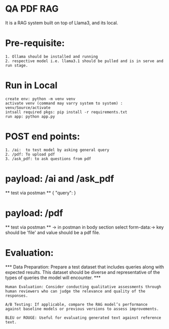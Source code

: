 # QA PDF RAG
It is a RAG system built on top of Llama3, and its local.

# Pre-requisite:
```
1. Ollama should be installed and running
2. respective model i.e. llama3.1 should be pulled and is in serve and run stage.

```

# Run in Local
```
create env: python -m venv venv
activate venv (command may varry system to system) : venv/Source/activate 
intsall required pkgs: pip install -r requirements.txt
run app: python app.py

```

# POST end points:
```
1. /ai:  to test model by asking general query
2. /pdf: To upload pdf 
3. /ask_pdf: to ask questions from pdf

```

# payload: /ai and /ask_pdf
** test via postman **
{
    "query":<question>
}

# payload: /pdf
** test via postman **
-> in postman in body section select form-data:->
key should be 'file' and value should be a pdf file.

# Evaluation:
*** Data Preparation: Prepare a test dataset that includes queries along with expected results. This dataset should be diverse and representative of the types of queries the model will encounter. ***
```
Human Evaluation: Consider conducting qualitative assessments through human reviewers who can judge the relevance and quality of the responses.

A/B Testing: If applicable, compare the RAG model’s performance against baseline models or previous versions to assess improvements.

BLEU or ROUGE: Useful for evaluating generated text against reference text.
```